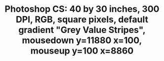---
ee_id: '76'
site: '1'
type: '2'
url: 2011-004-photoshop-cs
title: 'Photoshop CS: 40 by 30 inches, 300 DPI, RGB, square pixels, default gradient
  "Grey Value Stripes", mousedown y=11880 x=100, mouseup y=100 x=8860'
year: '2011'
display_year: '2011'
medium: Chromogenic print
dims: 40 x 30 inches
pitch: ''
ps: ''
live_url: ''
related: ''
youtube: ''
related_code: ''
imgs: photoshop-cs-2011-004-full-database-AR.jpg
subheading: ''
download: ''
add_credit: ''
commission: ''
layout: things-i-made
---